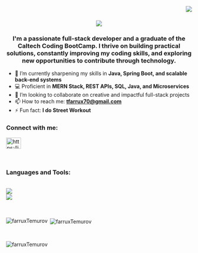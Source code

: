 <img align="right" src="https://visitor-badge.laobi.icu/badge?page_id=FarruxTemurov" />

<h1 align="center">
  <img src="https://readme-typing-svg.herokuapp.com/?front=Righteous&size=35&center=true&vCenter=true&width=500&height=70&duration=3500&lines=Welcome+to+my+Github+👋;I'm+Farrux+Temurov!;" />
</h1>

<h3 align="center">I'm a passionate full-stack developer and a graduate of the Caltech Coding BootCamp. I thrive on building practical solutions, constantly improving my coding skills, and exploring new opportunities to contribute through technology.</h3>

- 🌱 I’m currently sharpening my skills in **Java, Spring Boot, and scalable back-end systems**
- 💻 Proficient in **MERN Stack, REST APIs, SQL, Java, and Microservices**
- 💞️ I’m looking to collaborate on creative and impactful full-stack projects
- 📫 How to reach me: **tfarrux70@gmail.com**
- ⚡ Fun fact: **I do Street Workout**


<h3 align="left">Connect with me:</h3>
<p align="left">
<a href="https://linkedin.com/in/farrux-temurov-10aa6a342/" target="blank"><img align="center" src="https://raw.githubusercontent.com/rahuldkjain/github-profile-readme-generator/master/src/images/icons/Social/linked-in-alt.svg" alt="https:/linkedin.com/in/farrux-temurov-10aa6a342/" height="30" width="40" /></a>
</p>

<br />

<h3 align="left">Languages and Tools:</h3>
<br />
<div align="left">
  <a href="https://skillicons.dev">
    <img src="https://skillicons.dev/icons?i=java,js,html,css,react,redux,bootstrap&theme=dark" /> <br>
    <img src="https://skillicons.dev/icons?i=github,docker,vscode,mysql,eclipse,postman,mongodb&theme=dark" /><br>
  </a>
</div>

<br />
<br />

<p><img align="left" src="https://github-readme-stats.vercel.app/api/top-langs?username=farruxTemurov&show_icons=true&locale=en&layout=compact" alt="farruxTemurov" /></p>

<p>&nbsp;<img align="center" src="https://github-readme-stats.vercel.app/api?username=farruxTemurov&show_icons=true&locale=en" alt="farruxTemurov" /></p>

<br />
<p><img align="center" src="https://nirzak-streak-stats.vercel.app/?user=farruxTemurov" alt="farruxTemurov" /></p>
<br />
